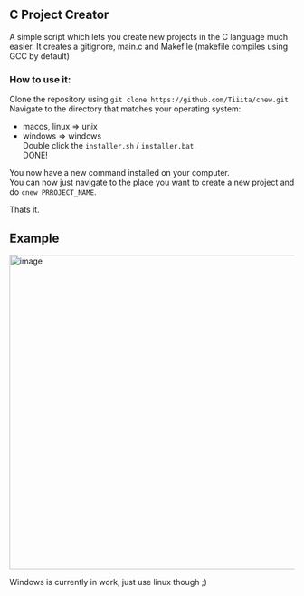 ## C Project Creator

A simple script which lets you create new projects in the C language much easier. It creates a gitignore, main.c and Makefile (makefile compiles using GCC by default)

### How to use it:

Clone the repository using ``git clone https://github.com/Tiiita/cnew.git`` 
Navigate to the directory that matches your operating system:
  - macos, linux => unix  
  - windows => windows  
Double click the ``installer.sh`` / ``installer.bat``.  
DONE!  

You now have a new command installed on your computer.  
You can now just navigate to the place you want to create a new project and do ```cnew PRROJECT_NAME```.  

Thats it.

## Example
<img width="555" alt="image" src="https://github.com/user-attachments/assets/17efdd44-1de4-4539-ac65-2f465ac16470" />



Windows is currently in work, just use linux though ;)

